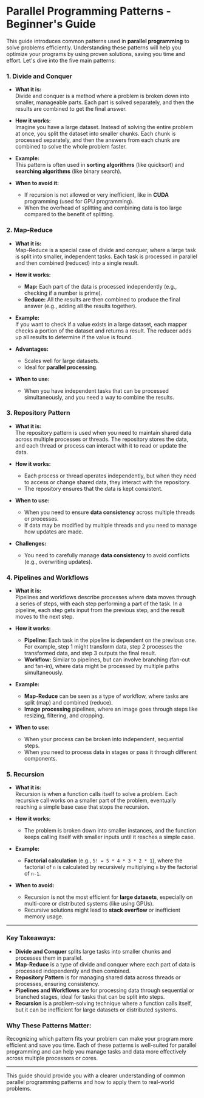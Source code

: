 # Parallel Programming Patterns - Beginner's Guide

This guide introduces common patterns used in **parallel programming** to solve problems efficiently. Understanding these patterns will help you optimize your programs by using proven solutions, saving you time and effort. Let's dive into the five main patterns:

### 1. **Divide and Conquer**

- **What it is:**  
  Divide and conquer is a method where a problem is broken down into smaller, manageable parts. Each part is solved separately, and then the results are combined to get the final answer.

- **How it works:**  
  Imagine you have a large dataset. Instead of solving the entire problem at once, you split the dataset into smaller chunks. Each chunk is processed separately, and then the answers from each chunk are combined to solve the whole problem faster.

- **Example:**  
  This pattern is often used in **sorting algorithms** (like quicksort) and **searching algorithms** (like binary search).

- **When to avoid it:**  
  - If recursion is not allowed or very inefficient, like in **CUDA** programming (used for GPU programming).
  - When the overhead of splitting and combining data is too large compared to the benefit of splitting.

### 2. **Map-Reduce**

- **What it is:**  
  Map-Reduce is a special case of divide and conquer, where a large task is split into smaller, independent tasks. Each task is processed in parallel and then combined (reduced) into a single result.

- **How it works:**  
  - **Map:** Each part of the data is processed independently (e.g., checking if a number is prime).
  - **Reduce:** All the results are then combined to produce the final answer (e.g., adding all the results together).

- **Example:**  
  If you want to check if a value exists in a large dataset, each mapper checks a portion of the dataset and returns a result. The reducer adds up all results to determine if the value is found.

- **Advantages:**  
  - Scales well for large datasets.
  - Ideal for **parallel processing**.
  
- **When to use:**  
  - When you have independent tasks that can be processed simultaneously, and you need a way to combine the results.

### 3. **Repository Pattern**

- **What it is:**  
  The repository pattern is used when you need to maintain shared data across multiple processes or threads. The repository stores the data, and each thread or process can interact with it to read or update the data.

- **How it works:**  
  - Each process or thread operates independently, but when they need to access or change shared data, they interact with the repository.
  - The repository ensures that the data is kept consistent.

- **When to use:**  
  - When you need to ensure **data consistency** across multiple threads or processes.
  - If data may be modified by multiple threads and you need to manage how updates are made.

- **Challenges:**  
  - You need to carefully manage **data consistency** to avoid conflicts (e.g., overwriting updates).

### 4. **Pipelines and Workflows**

- **What it is:**  
  Pipelines and workflows describe processes where data moves through a series of steps, with each step performing a part of the task. In a pipeline, each step gets input from the previous step, and the result moves to the next step.

- **How it works:**  
  - **Pipeline:** Each task in the pipeline is dependent on the previous one. For example, step 1 might transform data, step 2 processes the transformed data, and step 3 outputs the final result.
  - **Workflow:** Similar to pipelines, but can involve branching (fan-out and fan-in), where data might be processed by multiple paths simultaneously.

- **Example:**  
  - **Map-Reduce** can be seen as a type of workflow, where tasks are split (map) and combined (reduce).
  - **Image processing** pipelines, where an image goes through steps like resizing, filtering, and cropping.

- **When to use:**  
  - When your process can be broken into independent, sequential steps.
  - When you need to process data in stages or pass it through different components.

### 5. **Recursion**

- **What it is:**  
  Recursion is when a function calls itself to solve a problem. Each recursive call works on a smaller part of the problem, eventually reaching a simple base case that stops the recursion.

- **How it works:**  
  - The problem is broken down into smaller instances, and the function keeps calling itself with smaller inputs until it reaches a simple case.
  
- **Example:**  
  - **Factorial calculation** (e.g., `5! = 5 * 4 * 3 * 2 * 1`), where the factorial of `n` is calculated by recursively multiplying `n` by the factorial of `n-1`.

- **When to avoid:**  
  - Recursion is not the most efficient for **large datasets**, especially on multi-core or distributed systems (like using GPUs).
  - Recursive solutions might lead to **stack overflow** or inefficient memory usage.

---

### **Key Takeaways:**
- **Divide and Conquer** splits large tasks into smaller chunks and processes them in parallel.
- **Map-Reduce** is a type of divide and conquer where each part of data is processed independently and then combined.
- **Repository Pattern** is for managing shared data across threads or processes, ensuring consistency.
- **Pipelines and Workflows** are for processing data through sequential or branched stages, ideal for tasks that can be split into steps.
- **Recursion** is a problem-solving technique where a function calls itself, but it can be inefficient for large datasets or distributed systems.

### **Why These Patterns Matter:**
Recognizing which pattern fits your problem can make your program more efficient and save you time. Each of these patterns is well-suited for parallel programming and can help you manage tasks and data more effectively across multiple processors or cores.

---

This guide should provide you with a clearer understanding of common parallel programming patterns and how to apply them to real-world problems.
